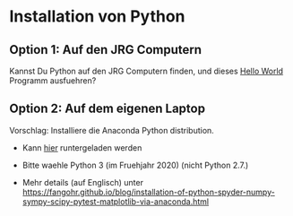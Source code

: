 # Installation von Python

## Option 1: Auf den JRG Computern

Kannst Du Python auf den JRG Computern finden, und dieses [Hello
World](hello.py) Programm ausfuehren?

## Option 2: Auf dem eigenen Laptop

Vorschlag: Installiere die Anaconda Python distribution.

- Kann [hier](https://www.anaconda.com/distribution/) runtergeladen werden
- Bitte waehle Python 3 (im Fruehjahr 2020) (nicht Python 2.7.)

- Mehr details (auf Englisch) unter https://fangohr.github.io/blog/installation-of-python-spyder-numpy-sympy-scipy-pytest-matplotlib-via-anaconda.html
